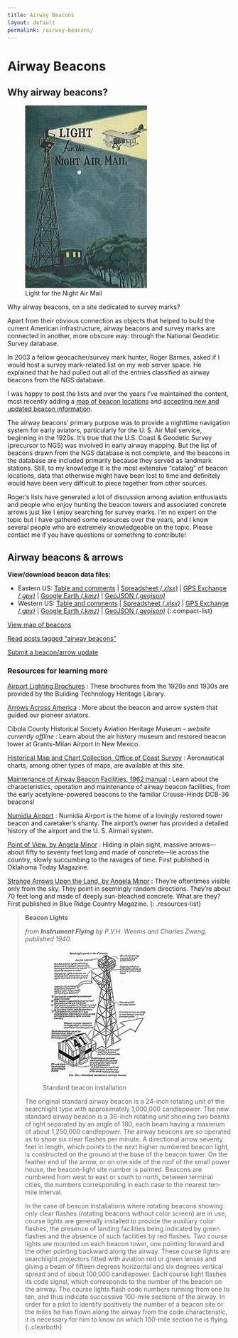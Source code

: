 ```yaml
---
title: Airway Beacons
layout: default
permalink: /airway-beacons/
---
```


# Airway Beacons

## Why airway beacons?

<figure class="alignright">
    <img src="/assets/img/beacon-light-ad.jpg" alt="Airway beacon ad" title="Airway beacon ad">
    <figcaption>Light for the Night Air Mail</figcaption>
</figure>

Why airway beacons, on a site dedicated to survey marks?

Apart from their obvious connection as objects that helped to build the current American infrastructure, airway beacons and survey marks are connected in another, more obscure way: through the National Geodetic Survey database.

In 2003 a fellow geocacher/survey mark hunter, Roger Barnes, asked if I would host a survey mark-related list on my web server space. He explained that he had pulled out all of the entries classified as airway beacons from the NGS database.

I was happy to post the lists and over the years I’ve maintained the content, most recently adding a [map of beacon locations](/map-of-ngs-airway-beacons/) and [accepting new and updated beacon information](https://docs.google.com/forms/d/1EKyr6-Rn8cV7G80a26fFmRQodGSHXonWXg9L938J7aI/viewform?embedded=true).

The airway beacons’ primary purpose was to provide a nighttime navigation system for early aviators, particularly for the U. S. Air Mail service, beginning in the 1920s. It’s true that the U.S. Coast & Geodetic Survey (precursor to NGS) was involved in early airway mapping. But the list of beacons drawn from the NGS database is not complete, and the beacons in the database are included primarily because they served as landmark stations. Still, to my knowledge it is the most extensive “catalog” of beacon locations, data that otherwise might have been lost to time and definitely would have been very difficult to piece together from other sources.

Roger’s lists have generated a lot of discussion among aviation enthusiasts and people who enjoy hunting the beacon towers and associated concrete arrows just like I enjoy searching for survey marks. I’m no expert on the topic but I have gathered some resources over the years, and I know several people who are extremely knowledgeable on the topic. Please contact me if you have questions or something to contribute!

## Airway beacons & arrows

**View/download beacon data files:**
- Eastern US: [Table and comments](/airway-beacons-list-eastern-u-s/) \| [Spreadsheet _(.xlsx)_](/assets/data/airway-beacons-eastern-us.xlsx) \| [GPS Exchange _(.gpx)_](/assets/data/airway-beacons-eastern-us.gpx) \| [Google Earth _(.kmz)_](/assets/data/airway-beacons-eastern-us.kmz) \| [GeoJSON _(.geojson)_](/assets/data/airway-beacons-eastern-us.geojson)
- Western US: [Table and comments](/airway-beacons-list-western-u-s/) \| [Spreadsheet _(.xlsx)_](/assets/data/airway-beacons-western-us.xlsx) \| [GPS Exchange _(.gpx)_](/assets/data/airway-beacons-western-us.gpx) \| [Google Earth _(.kmz)_](/assets/data/airway-beacons-western-us.kmz) \| [GeoJSON _(.geojson)_](/assets/data/airway-beacons-western-us.geojson)
{:.compact-list}

[View map of beacons](/map-of-ngs-airway-beacons/)

[Read posts tagged "airway beacons"](/tags/#airway%20beacons)

[Submit a beacon/arrow update](https://docs.google.com/forms/d/1EKyr6-Rn8cV7G80a26fFmRQodGSHXonWXg9L938J7aI/viewform?embedded=true)

### Resources for learning more

[Airport Lighting Brochures](https://archive.org/details/buildingtechnologyheritagelibrary?tab=collection&query=airport+lighting)
: These brochures from the 1920s and 1930s are provided by the Building Technology Heritage Library.

[Arrows Across America](http://www.dreamsmithphotos.com/arrow/)
: More about the beacon and arrow system that guided our pioneer aviators.

Cibola County Historical Society Aviation Heritage Museum - _website currently offline_
: Learn about the air history museum and restored beacon tower at Grants-Milan Airport in New Mexico.

[Historical Map and Chart Collection, Office of Coast Survey](https://historicalcharts.noaa.gov/)
: Aeronautical charts, among other types of maps, are available at this site.

[Maintenance of Airway Beacon Facilities, 1962 manual](/assets/docs/publications/Maintenance-of-Airway-Beacon-Facilities.pdf)
: Learn about the characteristics, operation and maintenance of airway beacon facilities, from the early acetylene-powered beacons to the familiar Crouse-Hinds DCB-36 beacons!

[Numidia Airport](http://numidiaairport.com/numidiaairport.html)
: Numidia Airport is the home of a lovingly restored tower beacon and caretaker’s shanty. The airport’s owner has provided a detailed history of the airport and the U. S. Airmail system.

[Point of View, by Angela Minor](https://angelaminor.com/wp-content/uploads/2022/07/Point-of-View-Oklahoma-Today.pdf)
: Hiding in plain sight, massive arrows—about fifty to seventy feet long and made of concrete—lie across the country, slowly succumbing to the ravages of time. First published in Oklahoma Today Magazine.

[Strange Arrows Upon the Land, by Angela Minor](https://angelaminor.com/wp-content/uploads/2022/07/Strange-Arrows-Upon-the-Land-Blue-Ridge-Country-by-Angela-Minor.pdf)
: They’re oftentimes visible only from the sky. They point in seemingly random directions. They’re about 70 feet long and made of deeply sun-bleached concrete. What are they? First published in Blue Ridge Country Magazine.
{: .resources-list}

> **Beacon Lights**
>
> _from **Instrument Flying** by P.V.H. Weems and Charles Zweng, published 1940._
>
><figure class="gallery alignright"><a class="card" href="/assets/img/standard-beacon-installation.jpg"><img src="/assets/img/standard-beacon-installation255x300.jpg" alt="Standard beacon installation" alt="Standard beacon installation" title="Standard beacon installation"></a><figcaption>Standard beacon installation</figcaption></figure>
>
> The original standard airway beacon is a 24-inch rotating unit of the searchlight type with approximately 1,000,000 candlepower. The new standard airway beacon is a 36-inch rotating unit showing two beams of light separated by an angle of 180, each beam having a maximum of about 1,250,000 candlepower. The airway beacons are so operated as to show six clear flashes per minute. A directional arrow seventy feet in length, which points to the next higher numbered beacon light, is constructed on the ground at the base of the beacon tower. On the feather end of the arrow, or on one side of the roof of the small power house, the beacon-light site number is painted. Beacons are numbered from west to east or south to north, between terminal cities, the numbers corresponding in each case to the nearest ten-mile interval.
>
>In the case of beacon installations where rotating beacons showing only clear flashes (rotating beacons without color screen) are in use, course lights are generally installed to provide the auxiliary color flashes, the presence of landing facilities being indicated by green flashes and the absence of such facilities by red flashes. Two course lights are mounted on each beacon tower, one pointing forward and the other pointing backward along the airway. These course lights are searchlight projectors fitted with aviation red or green lenses and giving a beam of fifteen degrees horizontal and six degrees vertical spread and of about 100,000 candlepower. Each course light flashes its code signal, which corresponds to the number of the beacon on the airway. The course lights flash code numbers running from one to ten, and thus indicate successive 100-mile sections of the airway. In order for a pilot to identify positively the number of a beacon site or the miles he has flown along the airway from the code characteristic, it is necessary for him to know on which 100-mile section he is flying.
{:.clearboth}


